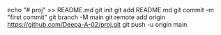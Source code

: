 echo "# proj" >> README.md
git init
git add README.md
git commit -m "first commit"
git branch -M main
git remote add origin https://github.com/Deepa-A-02/proj.git
git push -u origin main
